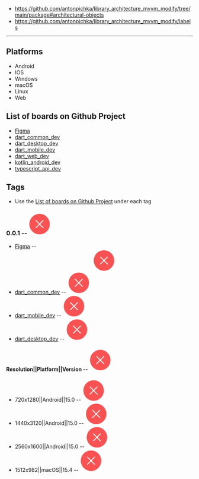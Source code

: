- https://github.com/antonpichka/library_architecture_mvvm_modify/tree/main/package#architectural-objects
- https://github.com/antonpichka/library_architecture_mvvm_modify/labels

---

## Platforms

- Android 
- IOS 
- Windows
- macOS 
- Linux
- Web

## List of boards on Github Project

- [Figma]()
- [dart_common_dev]()
- [dart_desktop_dev]()
- [dart_mobile_dev]()
- [dart_web_dev]()
- [kotlin_android_dev]()
- [typescript_api_dev]()

## Tags

- Use the [List of boards on Github Project](https://github.com/lastpolukrovka/dev?tab=readme-ov-file#list-of-boards-on-github-project) under each tag

### 0.0.1 -- <img src="assets/red_cross.svg" align alt="Red Cross"/>

- [Figma]() -- <div style="display: flex; justify-content: center;"><img src="assets/red_cross.svg" alt="Red Cross"/></div>
- [dart_common_dev]() -- <img src="assets/red_cross.svg" alt="Red Cross"/>
- [dart_mobile_dev]() -- <img src="assets/red_cross.svg" alt="Red Cross"/>
- [dart_desktop_dev]() -- <img src="assets/red_cross.svg" alt="Red Cross"/>

#### Resolution||Platform||Version -- <img src="assets/red_cross.svg" alt="Red Cross"/>

- 720x1280||Android||15.0 -- <img src="assets/red_cross.svg" alt="Red Cross"/>
- 1440x3120||Android||15.0 -- <img src="assets/red_cross.svg" alt="Red Cross"/>
- 2560x1600||Android||15.0 -- <img src="assets/red_cross.svg" alt="Red Cross"/>
- 1512x982||macOS||15.4 -- <img src="assets/red_cross.svg" alt="Red Cross"/>